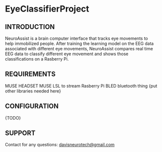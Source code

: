 # EyeClassifierProject

INTRODUCTION
------------

NeuroAssist is a brain computer interface that tracks eye movements to help immobilized people. 
After training the learning model on the EEG data associated with different eye movements, NeuroAssist compares real time EEG data to classify different eye movement and shows those classifications on a Rasberry Pi. 

REQUIREMENTS
------------
MUSE HEADSET
MUSE LSL to stream
Rasberry Pi
BLED bluetooth thing
{put other libraries needed here}


CONFIGURATION
-------------

{TODO}

SUPPORT
-----------

Contact for any questions: davisneurotech@gmail.com


